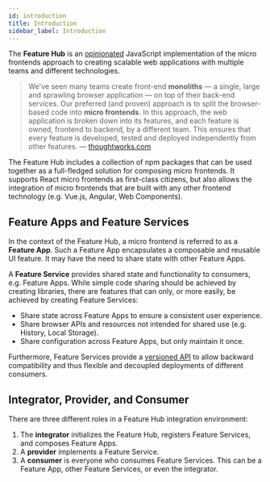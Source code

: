 ```yaml
---
id: introduction
title: Introduction
sidebar_label: Introduction
---
```


The **Feature Hub** is an [opinionated][our-requirements-for-micro-frontends]
JavaScript implementation of the micro frontends approach to creating scalable
web applications with multiple teams and different technologies.

> We've seen many teams create front-end **monoliths** — a single, large and
> sprawling browser application — on top of their back-end services. Our
> preferred (and proven) approach is to split the browser-based code into
> **micro frontends**. In this approach, the web application is broken down into
> its features, and each feature is owned, frontend to backend, by a different
> team. This ensures that every feature is developed, tested and deployed
> independently from other features. — [thoughtworks.com][thoughtworks]

The Feature Hub includes a collection of npm packages that can be used together
as a full-fledged solution for composing micro frontends. It supports React
micro frontends as first-class citizens, but also allows the integration of
micro frontends that are built with any other frontend technology (e.g. Vue.js,
Angular, Web Components).

## Feature Apps and Feature Services

In the context of the Feature Hub, a micro frontend is referred to as a
**Feature App**. Such a Feature App encapsulates a composable and reusable UI
feature. It may have the need to share state with other Feature Apps.

A **Feature Service** provides shared state and functionality to consumers, e.g.
Feature Apps. While simple code sharing should be achieved by creating
libraries, there are features that can only, or more easily, be achieved by
creating Feature Services:

- Share state across Feature Apps to ensure a consistent user experience.
- Share browser APIs and resources not intended for shared use (e.g. History,
  Local Storage).
- Share configuration across Feature Apps, but only maintain it once.

Furthermore, Feature Services provide a [versioned API][versioned-api] to allow
backward compatibility and thus flexible and decoupled deployments of different
consumers.

## Integrator, Provider, and Consumer

There are three different roles in a Feature Hub integration environment:

1.  The **integrator** initializes the Feature Hub, registers Feature Services,
    and composes Feature Apps.
2.  A **provider** implements a Feature Service.
3.  A **consumer** is everyone who consumes Feature Services. This can be a
    Feature App, other Feature Services, or even the integrator.

[our-requirements-for-micro-frontends]:
  /docs/getting-started/motivation#our-requirements-for-micro-frontends
[thoughtworks]: https://www.thoughtworks.com/de/radar/techniques/micro-frontends
[versioned-api]: /docs/guides/writing-a-feature-service#versioned-api
